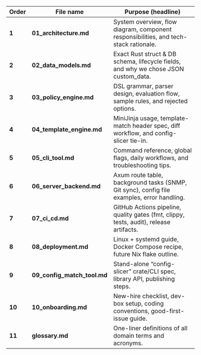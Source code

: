 | Order  | File name                      | Purpose (headline)                                                                         |
| ------ | ------------------------------ | ------------------------------------------------------------------------------------------ |
| **1**  | **01\_architecture.md**        | System overview, flow diagram, component responsibilities, and tech-stack rationale.       |
| **2**  | **02\_data\_models.md**        | Exact Rust struct & DB schema, lifecycle fields, and why we chose JSON custom\_data.       |
| **3**  | **03\_policy\_engine.md**      | DSL grammar, parser design, evaluation flow, sample rules, and rejected options.           |
| **4**  | **04\_template\_engine.md**    | MiniJinja usage, template-match header spec, diff workflow, and config-slicer tie-in.      |
| **5**  | **05\_cli\_tool.md**           | Command reference, global flags, daily workflows, and troubleshooting tips.                |
| **6**  | **06\_server\_backend.md**     | Axum route table, background tasks (SNMP, Git sync), config file examples, error handling. |
| **7**  | **07\_ci\_cd.md**              | GitHub Actions pipeline, quality gates (fmt, clippy, tests, audit), release artifacts.     |
| **8**  | **08\_deployment.md**          | Linux + systemd guide, Docker Compose recipe, future Nix flake outline.                    |
| **9**  | **09\_config\_match\_tool.md** | Stand-alone “config-slicer” crate/CLI spec, library API, publishing steps.                 |
| **10** | **10\_onboarding.md**          | New-hire checklist, dev-box setup, coding conventions, good-first-issue guide.             |
| **11** | **glossary.md**                | One-liner definitions of all domain terms and acronyms.                                    |
